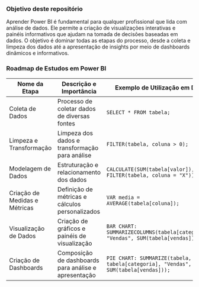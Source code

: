 ### Objetivo deste repositório

Aprender Power BI é fundamental para qualquer profissional que lida com análise de dados. Ele permite a criação de visualizações interativas e painéis informativos que ajudam na tomada de decisões baseadas em dados. O objetivo é dominar todas as etapas do processo, desde a coleta e limpeza dos dados até a apresentação de insights por meio de dashboards dinâmicos e informativos.

### Roadmap de Estudos em Power BI

| Nome da Etapa                   | Descrição e Importância                               | Exemplo de Utilização em DAX                        |
|--------------------------------|-------------------------------------------------------|-----------------------------------------------------|
| Coleta de Dados                 | Processo de coletar dados de diversas fontes         | `SELECT * FROM tabela;`                             |
| Limpeza e Transformação        | Limpeza dos dados e transformação para análise        | `FILTER(tabela, coluna > 0);`                        |
| Modelagem de Dados              | Estruturação e relacionamento dos dados               | `CALCULATE(SUM(tabela[valor]), FILTER(tabela, coluna = "X"));` |
| Criação de Medidas e Métricas  | Definição de métricas e cálculos personalizados       | `VAR media = AVERAGE(tabela[coluna]);`               |
| Visualização de Dados          | Criação de gráficos e painéis de visualização         | `BAR CHART: SUMMARIZECOLUMNS(tabela[categoria], "Vendas", SUM(tabela[vendas]));` |
| Criação de Dashboards          | Composição de dashboards para análise e apresentação  | `PIE CHART: SUMMARIZE(tabela, tabela[categoria], "Vendas", SUM(tabela[vendas]));` |



